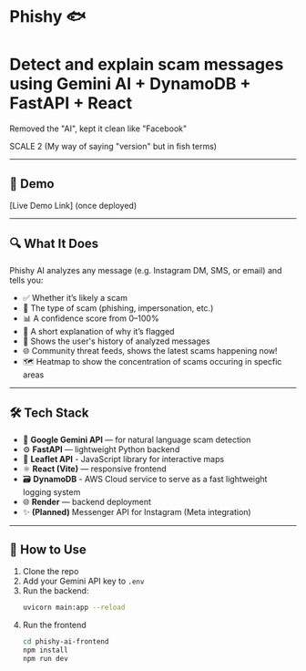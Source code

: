 # Phishy 🐟

# **Detect and explain scam messages using Gemini AI + DynamoDB + FastAPI + React**


Removed the "AI", kept it clean like "Facebook"

SCALE 2 (My way of saying "version" but in fish terms)

---

## 🚀 Demo
[Live Demo Link] (once deployed)

---

## 🔍 What It Does

Phishy AI analyzes any message (e.g. Instagram DM, SMS, or email) and tells you:
- ✅ Whether it’s likely a scam
- 🧠 The type of scam (phishing, impersonation, etc.)
- 📊 A confidence score from 0–100%
- 📄 A short explanation of why it’s flagged
- 📜 Shows the user's history of analyzed messages
- 🌐 Community threat feeds, shows the latest scams happening now!
- 🗺️ Heatmap to show the concentration of scams occuring in specfic areas

---

## 🛠 Tech Stack

- 🧠 **Google Gemini API** — for natural language scam detection
- ⚙️ **FastAPI** — lightweight Python backend
- 🍃 **Leaflet API** - JavaScript library for interactive maps
- ⚛️ **React (Vite)** — responsive frontend
- 🗃️ **DynamoDB** - AWS Cloud service to serve as a fast lightweight logging system
- 🌐 **Render** — backend deployment
- ✨ **(Planned)** Messenger API for Instagram (Meta integration)

---

## 🧪 How to Use

1. Clone the repo
2. Add your Gemini API key to `.env`
3. Run the backend:
   ```bash
   uvicorn main:app --reload
4. Run the frontend
    ```bash
   cd phishy-ai-frontend
    npm install
    npm run dev


